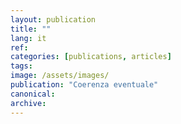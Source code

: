 ```yaml
---
layout: publication
title: ""
lang: it
ref: 
categories: [publications, articles]
tags:
image: /assets/images/
publication: "Coerenza eventuale"
canonical: 
archive:
---
```

